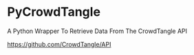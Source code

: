 # PyCrowdTangle
A Python Wrapper To Retrieve Data From The CrowdTangle API

https://github.com/CrowdTangle/API
